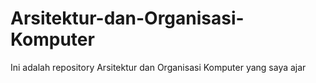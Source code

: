 # Arsitektur-dan-Organisasi-Komputer
Ini adalah repository Arsitektur dan Organisasi Komputer yang saya ajar 
